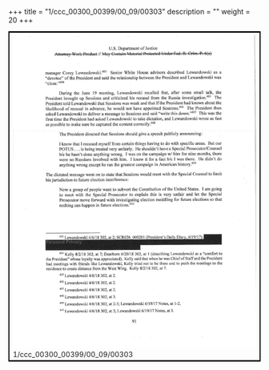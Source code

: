 +++
title = "1/ccc_00300_00399/00_09/00303"
description = ""
weight = 20
+++

<table style="border:2px solid black;max-width:800px;max-height:800px;" 
><tr><td>
<img class="center-fit-jpg"
src="/jpg_/jpg_mueller_report_searchable_303.jpg">
1/ccc_00300_00399/00_09/00303
</img></td></tr></table>
